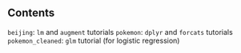 ## Contents

`beijing`: `lm` and `augment` tutorials
`pokemon`: `dplyr` and `forcats` tutorials
`pokemon_cleaned`: `glm` tutorial (for logistic regression)
